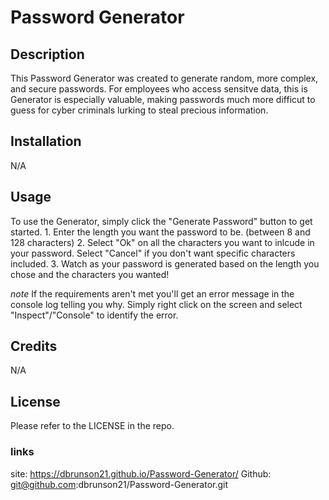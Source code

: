 # Password Generator

## Description

This Password Generator was created to generate random, more complex, and secure passwords. For employees who access sensitve data, this is Generator is especially valuable, making passwords much more difficut to guess for cyber criminals lurking to steal precious information.

## Installation

N/A

## Usage

To use the Generator, simply click the "Generate Password" button to get started.
    1. Enter the length you want the password to be. (between 8 and 128 characters)
    2. Select "Ok" on all the characters you want to inlcude in your password. Select "Cancel" if you don't want specific characters included.
    3. Watch as your password is generated based on the length you chose and the characters you wanted!

*note* If the requirements aren't met you'll get an error message in the console log telling you why. Simply right click on the screen and select "Inspect"/"Console" to identify the error.

## Credits

N/A

## License

Please refer to the LICENSE in the repo.

### links

site: https://dbrunson21.github.io/Password-Generator/
Github: git@github.com:dbrunson21/Password-Generator.git